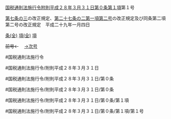[国税通則法施行令附則平成２８年３月３１日第０条第１項](国税通則法施行＿令附則平成２８年３月３１日第０条第１項)第１号

[第七条の三](国税通則法施行＿令附則平成２８年３月３１日第７条の３第１項)の改正規定、[第二十七条の二第一項第二号](国税通則法施行＿令附則平成２８年３月３１日第２７条の２第１項第２号)の改正規定及び同条第二項第二号の改正規定　平成二十九年一月四日

[条(全)](国税通則法施行＿令附則平成２８年３月３１日第０条_.md)    [項(全)](国税通則法施行＿令附則平成２８年３月３１日第０条第１項_.md)    [項](国税通則法施行＿令附則平成２８年３月３１日第０条第１項.md)

~~前号←~~　  [→次号](国税通則法施行＿令附則平成２８年３月３１日第０条第１項第２号.md)

#国税通則法施行令

#国税通則法施行令/附則平成２８年３月３１日

#国税通則法施行令/附則平成２８年３月３１日/第０条

#国税通則法施行令/附則平成２８年３月３１日/第０条

#国税通則法施行令/附則平成２８年３月３１日/第０条/第１項

#国税通則法施行令/附則平成２８年３月３１日/第０条/第１項/第１号

